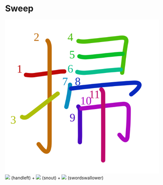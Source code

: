 # Sweep
![6383](Kanji/kanji-colorize/6383.svg)
![](http://www.kanjidamage.com/assets/radsmall/hand-aafaca9c6c732e8c5cbc36a76c32a05e6a94bf3bd18976c360e42bf73dc0c1cd.jpg) (handleft) + ![](http://www.kanjidamage.com/assets/radsmall/snout-479afa4dcfc6b6c187c4eaaa61ea5deff6e93f1a25dd6fd5ec370b18e968944f.jpg) (snout) + ![](http://www.kanjidamage.com/assets/radsmall/swordswallower-73727e95a45690c9408e81b166d97672532858a8697441ef3702383a57919657.jpg) (swordswallower)
